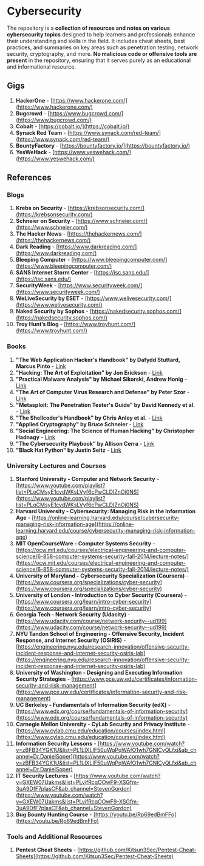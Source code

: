 # Cybersecurity

The repository is a **collection of resources and notes on various cybersecurity topics** designed to help learners and professionals enhance their understanding and skills in the field. It includes cheat sheets, best practices, and summaries on key areas such as penetration testing, network security, cryptography, and more. **No malicious code or offensive tools are present** in the repository, ensuring that it serves purely as an educational and informational resource.

## Gigs

1. **HackerOne** - [https://www.hackerone.com/](https://www.hackerone.com/)
2. **Bugcrowd** - [https://www.bugcrowd.com/](https://www.bugcrowd.com/)
3. **Cobalt** - [https://cobalt.io/](https://cobalt.io/)
4. **Synack Red Team** - [https://www.synack.com/red-team/](https://www.synack.com/red-team/)
5. **BountyFactory** - [https://bountyfactory.io/](https://bountyfactory.io/)
6. **YesWeHack** - [https://www.yeswehack.com/](https://www.yeswehack.com/)

## References

### Blogs
1. **Krebs on Security** - [https://krebsonsecurity.com/](https://krebsonsecurity.com/)
2. **Schneier on Security** - [https://www.schneier.com/](https://www.schneier.com/)
3. **The Hacker News** - [https://thehackernews.com/](https://thehackernews.com/)
4. **Dark Reading** - [https://www.darkreading.com/](https://www.darkreading.com/)
5. **Bleeping Computer** - [https://www.bleepingcomputer.com/](https://www.bleepingcomputer.com/)
6. **SANS Internet Storm Center** - [https://isc.sans.edu/](https://isc.sans.edu/)
7. **SecurityWeek** - [https://www.securityweek.com/](https://www.securityweek.com/)
8. **WeLiveSecurity by ESET** - [https://www.welivesecurity.com/](https://www.welivesecurity.com/)
9. **Naked Security by Sophos** - [https://nakedsecurity.sophos.com/](https://nakedsecurity.sophos.com/)
10. **Troy Hunt’s Blog** - [https://www.troyhunt.com/](https://www.troyhunt.com/)

### Books
1. **"The Web Application Hacker's Handbook" by Dafydd Stuttard, Marcus Pinto** - [Link](https://www.amazon.com/Web-Application-Hackers-Handbook-Exploiting/dp/1118026470)
2. **"Hacking: The Art of Exploitation" by Jon Erickson** - [Link](https://www.amazon.com/Hacking-Art-Exploitation-Jon-Erickson/dp/1593271441)
3. **"Practical Malware Analysis" by Michael Sikorski, Andrew Honig** - [Link](https://www.amazon.com/Practical-Malware-Analysis-Dissecting-Malicious/dp/1593272901)
4. **"The Art of Computer Virus Research and Defense" by Peter Szor** - [Link](https://www.amazon.com/Art-Computer-Virus-Research-Defense/dp/0321304543)
5. **"Metasploit: The Penetration Tester's Guide" by David Kennedy et al.** - [Link](https://www.amazon.com/Metasploit-Penetration-Testers-David-Kennedy/dp/159327288X)
6. **"The Shellcoder's Handbook" by Chris Anley et al.** - [Link](https://www.amazon.com/Shellcoders-Handbook-Discovering-Exploiting-Security/dp/047008023X)
7. **"Applied Cryptography" by Bruce Schneier** - [Link](https://www.amazon.com/Applied-Cryptography-Protocols-Algorithms-Source/dp/1119096723)
8. **"Social Engineering: The Science of Human Hacking" by Christopher Hadnagy** - [Link](https://www.amazon.com/Social-Engineering-Science-Human-Hacking/dp/111943338X)
9. **"The Cybersecurity Playbook" by Allison Cerra** - [Link](https://www.amazon.com/Cybersecurity-Playbook-Business-Protection-Preventing/dp/1119442199)
10. **"Black Hat Python" by Justin Seitz** - [Link](https://www.amazon.com/Black-Hat-Python-Programming-Pentesters/dp/1593275900)

### University Lectures and Courses
1. **Stanford University - Computer and Network Security** - [https://www.youtube.com/playlist?list=PLoCMsyE1cvdWKsLVyf6cPwCLDIZnOj0NS](https://www.youtube.com/playlist?list=PLoCMsyE1cvdWKsLVyf6cPwCLDIZnOj0NS)
2. **Harvard University - Cybersecurity: Managing Risk in the Information Age** - [https://online-learning.harvard.edu/course/cybersecurity-managing-risk-information-age](https://online-learning.harvard.edu/course/cybersecurity-managing-risk-information-age)
3. **MIT OpenCourseWare - Computer Systems Security** - [https://ocw.mit.edu/courses/electrical-engineering-and-computer-science/6-858-computer-systems-security-fall-2014/lecture-notes/](https://ocw.mit.edu/courses/electrical-engineering-and-computer-science/6-858-computer-systems-security-fall-2014/lecture-notes/)
4. **University of Maryland - Cybersecurity Specialization (Coursera)** - [https://www.coursera.org/specializations/cyber-security](https://www.coursera.org/specializations/cyber-security)
5. **University of London - Introduction to Cyber Security (Coursera)** - [https://www.coursera.org/learn/intro-cyber-security](https://www.coursera.org/learn/intro-cyber-security)
6. **Georgia Tech - Network Security (Udacity)** - [https://www.udacity.com/course/network-security--ud199](https://www.udacity.com/course/network-security--ud199)
7. **NYU Tandon School of Engineering - Offensive Security, Incident Response, and Internet Security (OSIRIS)** - [https://engineering.nyu.edu/research-innovation/offensive-security-incident-response-and-internet-security-osiris-lab](https://engineering.nyu.edu/research-innovation/offensive-security-incident-response-and-internet-security-osiris-lab)
8. **University of Washington - Designing and Executing Information Security Strategies** - [https://www.pce.uw.edu/certificates/information-security-and-risk-management](https://www.pce.uw.edu/certificates/information-security-and-risk-management)
9. **UC Berkeley - Fundamentals of Information Security (edX)** - [https://www.edx.org/course/fundamentals-of-information-security](https://www.edx.org/course/fundamentals-of-information-security)
10. **Carnegie Mellon University - CyLab Security and Privacy Institute** - [https://www.cylab.cmu.edu/education/courses/index.html](https://www.cylab.cmu.edu/education/courses/index.html)
11. **Information Security Lessons** - [https://www.youtube.com/watch?v=zBFB34YGK1U&list=PL1LIXLIF50uWgPqWAfO1wh7GNlCyQLfxi&ab_channel=Dr.DanielSoper](https://www.youtube.com/watch?v=zBFB34YGK1U&list=PL1LIXLIF50uWgPqWAfO1wh7GNlCyQLfxi&ab_channel=Dr.DanielSoper)
12. **IT Security Lectures** - [https://www.youtube.com/watch?v=GXEW07Uakms&list=PLvifRcqOOwF9-XSGfm-3uA9DfF7plasCF&ab_channel=StevenGordon](https://www.youtube.com/watch?v=GXEW07Uakms&list=PLvifRcqOOwF9-XSGfm-3uA9DfF7plasCF&ab_channel=StevenGordon)
13. **Bug Bounty Hunting Course** - [https://youtu.be/Rp69edBmFFo](https://youtu.be/Rp69edBmFFo)

### Tools and Additional Resources
1. **Pentest Cheat Sheets** - [https://github.com/Kitsun3Sec/Pentest-Cheat-Sheets](https://github.com/Kitsun3Sec/Pentest-Cheat-Sheets)
